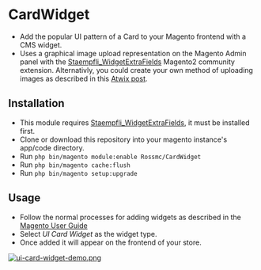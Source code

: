 # CardWidget
- Add the popular UI pattern of a Card to your Magento frontend with a CMS widget.
- Uses a graphical image upload representation on the Magento Admin panel with the [Staempfli_WidgetExtraFields](https://github.com/staempfli/magento2-module-widget-extra-fields) Magento2 community extension. Alternativly, you could create your own method of uploading images as described in this [Atwix post](https://www.atwix.com/magento-2/add-image-chooser-to-widget/).

## Installation
- This module requires [Staempfli_WidgetExtraFields](https://github.com/staempfli/magento2-module-widget-extra-fields), it must be installed first.
- Clone or download this repository into your magento instance's app/code directory.
- Run `php bin/magento module:enable Rossmc/CardWidget`
- Run `php bin/magento cache:flush`
- Run `php bin/magento setup:upgrade`

## Usage
- Follow the normal processes for adding widgets as described in the [Magento User Guide](http://docs.magento.com/m2/ce/user_guide/cms/content-elements.html)
- Select *UI Card Widget* as the widget type.
- Once added it will appear on the frontend of your store.

[![ui-card-widget-demo.png](https://s14.postimg.org/z78hk20xd/ui-card-widget-demo.png)](https://postimg.org/image/fcmfxxlpp/)
